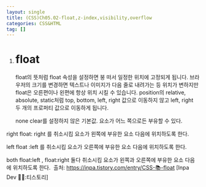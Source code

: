 ```yaml
---
layout: single
title: (CSS)Ch05.02-float,z-index,visibility,overflow
categories: CSS&HTML
tag: []
---
```


1. # float
   float의 뜻처럼 float 속성을 설정하면 붕 떠서 일정한 위치에 고정되게 됩니다. 브라우저의 크기를 변경하면 텍스트나 이미지가 다음 줄로 내려가는 등 위치가 변하지만 float은 오른편이나 왼편에 항상 위치 시킬 수 있습니다. position의 relative, absolute, static처럼 top, bottom, left, right 값으로 이동하지 않고 left, right 두 개의 프로퍼티 값으로 이동하게 됩니다.   

   none
clear를 설정하지 않은 기본값. 요소가 어느 쪽으로든 부유할 수 있다.


right
float: right 를 취소시킴 요소가 왼쪽에 부유한 요소 다음에 위치하도록 한다. 


left
float :left 를 취소시킴 요소가 오른쪽에 부유한 요소 다음에 위치하도록 한다.


both
float:left , float:right 둘다 취소시킴 요소가 왼쪽과 오른쪽에 부유한 요소 다음에 위치하도록 한다. 
출처: https://inpa.tistory.com/entry/CSS-📚-float [Inpa Dev 👨‍💻:티스토리]
